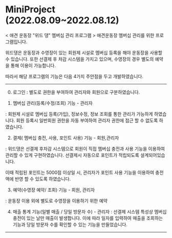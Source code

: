 # MiniProject (2022.08.09~2022.08.12)

< 애견 운동장 "위드 댕" 멤버십 관리 프로그램 >
애견운동장 멤버십 관리를 위한 프로그램입니다. 

위드댕은 운동장과 수영장이 있는 회원제 시설로 멤버십 등록을 해야 운동장을 사용할 수 있습니다.
또한 선결제 후 차감 시스템을 가지고 있으며, 수영장의 경우 별도의 예약을 통해 이용이 가능합니다. 

따라서 해당 프로그램의 기능은 다음 4가지 주안점을 두고 개발하였습니다.

--------------------------------------------------------------------------------------

0. 로그인
: 별도로 권한을 부여하여 관리자와 회원으로 구분하였습니다.
 

1. 멤버십 관리(등록/수정/조회) 기능 - 관리자 

  : 회원제 시설로 멤버십 등록(가입), 정보수정, 정보 조회를 통한 관리가 가능하게 하였습니다.
    회원 등록시 일반회원 권한을 자동 부여하여 관리자 권한에 접근 할 수 없도록 하였습니다. 
  
  
2. 결제( 멤버십 충전, 사용, 포인트 사용) 기능 - 회원,관리자

 : 위드댕은 선결제 후차감 시스템으로
   회원이 직접 멤버십 충전과 사용 기능을 이용하여 관리할 수 있게 구현하였습니다.
   선결제시 자동으로 포인트가 적립되도록 설계되어있습니다. 
   
   이때 적립된 포인트는 5000점 이상일 시, 
   관리자가 포인트 사용 기능을 이용하여 충전액에 반영 할 수 있도록 하였습니다. 
   
  
3. 예약(수영장 예약/ 조회) 기능 - 회원, 관리자

 : 운동장 이용 외에 별도로 수영장을 이용하기 위한 예약 
  
 4. 매출 통계 기능(일별 매출 / 당일 방문자 수) - 관리자 
  : 선결제 시스템 특성상 멤버십 충전이 있는 날만 매출이 발생합니다.
  이에 따라 일자를 입력하여 매출을 조회하는 기능과 당일 방문자 수를 확인할 수 있는 기능을 만들었습니다.
  
  -------------------------------------------------------------------------------------------


